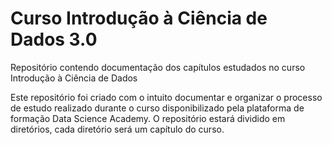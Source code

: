 # Curso Introdução à Ciência de Dados 3.0 
Repositório contendo documentação dos capítulos estudados no curso Introdução à Ciência de Dados 

<div>
Este repositório foi criado com o intuito documentar e organizar o processo de estudo realizado durante o curso disponibilizado pela plataforma de formação Data Science Academy. O repositório estará dividido em diretórios, cada diretório será um capítulo do curso.  
</div>
